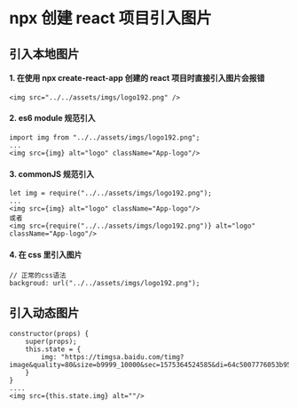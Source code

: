 # npx 创建 react 项目引入图片
## 引入本地图片
#### 1. 在使用 npx create-react-app 创建的 react 项目时直接引入图片会报错
```
<img src="../../assets/imgs/logo192.png" />
```

#### 2. es6 module 规范引入
```
import img from "../../assets/imgs/logo192.png";
...
<img src={img} alt="logo" className="App-logo"/>
```

#### 3. commonJS 规范引入
```
let img = require("../../assets/imgs/logo192.png");
...
<img src={img} alt="logo" className="App-logo"/>
或者
<img src={require("../../assets/imgs/logo192.png")} alt="logo" className="App-logo"/>
```

#### 4. 在 css 里引入图片
```
// 正常的css语法
backgroud: url("../../assets/imgs/logo192.png");
```

## 引入动态图片
```
constructor(props) {
    super(props);
    this.state = {
        img: "https://timgsa.baidu.com/timg?image&quality=80&size=b9999_10000&sec=1575364524585&di=64c5007776053b95a18416cfe2e48a88&imgtype=0&src=http%3A%2F%2Fpix10.agoda.net%2FhotelImages%2F490%2F49023%2F49023_17021011350050904933.jpg%3Fs%3D1024x768"
    }
}
....
<img src={this.state.img} alt=""/>
```





